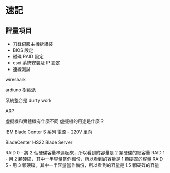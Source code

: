 # 速記
## 評量項目
- 刀鋒伺服主機拆組裝
- BIOS 設定
- 磁碟 RAID 設定
- esxi 系統安裝及 IP 設定
- 連線測試

wireshark

ardiuno
樹莓派

系統整合是 durty work

ARP

虛擬機和實體機有什麼不同
虛擬機的用途是什麼？

IBM
Blade Center S 系列
電源 - 220V 單向

BladeCenter HS22 Blade Server

RAID 0 - 將 2 個硬碟容量串連起來，所以看到的容量是 2 顆硬碟的總容量
RAID 1 - 用 2 顆硬碟，其中一半容量當作備份，所以看到的容量是 1 顆硬碟的容量
RAID 5 - 用 3 顆硬碟，其中一半容量當作備份，所以看到的容量是 1.5 顆硬碟的容量